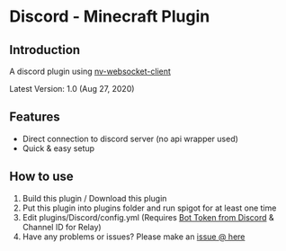 # Discord - Minecraft Plugin

## Introduction

A discord plugin using [nv-websocket-client](https://github.com/TakahikoKawasaki/nv-websocket-client)

Latest Version: 1.0 (Aug 27, 2020)

## Features

- Direct connection to discord server (no api wrapper used)
- Quick & easy setup

## How to use

1. Build this plugin / Download this plugin
2. Put this plugin into plugins folder and run spigot for at least one time
3. Edit plugins/Discord/config.yml (Requires [Bot Token from Discord](https://discord.com/developers/applications) & Channel ID for Relay)
4. Have any problems or issues? Please make an [issue @ here](https://github.com/patrick-mc/discord-plugin/issues)
